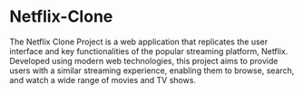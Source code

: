 # Netflix-Clone
The Netflix Clone Project is a web application that replicates the user interface and key functionalities of the popular streaming platform, Netflix. Developed using modern web technologies, this project aims to provide users with a similar streaming experience, enabling them to browse, search, and watch a wide range of movies and TV shows.
